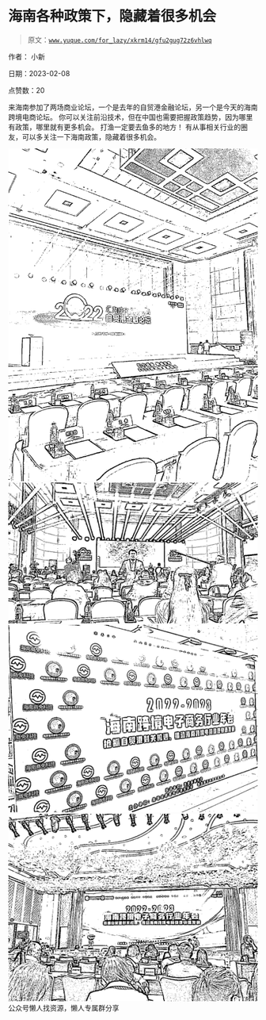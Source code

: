 # 海南各种政策下，隐藏着很多机会

> 原文：[`www.yuque.com/for_lazy/xkrm14/gfu2gug72z6vhlwq`](https://www.yuque.com/for_lazy/xkrm14/gfu2gug72z6vhlwq)



作者： 小新



日期：2023-02-08



点赞数：20



来海南参加了两场商业论坛，一个是去年的自贸港金融论坛，另一个是今天的海南跨境电商论坛。 你可以关注前沿技术，但在中国也需要把握政策趋势，因为哪里有政策，哪里就有更多机会。 打渔一定要去鱼多的地方！ 有从事相关行业的圈友，可以多关注一下海南政策，隐藏着很多机会。



![](img/5f9af57cdb726f94732f9efbe9c6c69c.png)  <ne-p id="uefef264d" data-lake-id="uefef264d">![](img/58b4b02ca7143a643d9eb2333f8f656c.png)  <ne-p id="u54861da8" data-lake-id="u54861da8">![](img/c186fa07792590231345e4506d50bbce.png)  <ne-p id="u0bd3df29" data-lake-id="u0bd3df29">![](img/8a736650aae52f227c83b7b59eb17db9.png)  <ne-p id="uc1594320" data-lake-id="uc1594320">公众号懒人找资源，懒人专属群分享

</ne-p></ne-p></ne-p></ne-p>